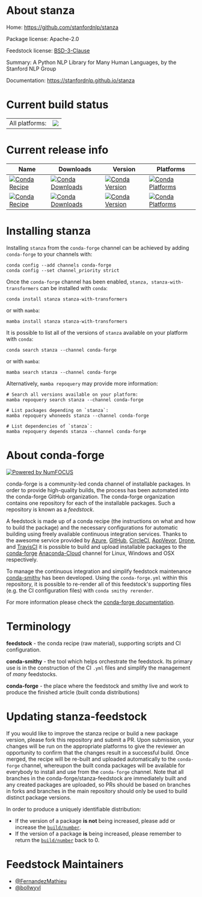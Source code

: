 About stanza
============

Home: https://github.com/stanfordnlp/stanza

Package license: Apache-2.0

Feedstock license: [BSD-3-Clause](https://github.com/conda-forge/stanza-feedstock/blob/main/LICENSE.txt)

Summary: A Python NLP Library for Many Human Languages, by the Stanford NLP Group

Documentation: https://stanfordnlp.github.io/stanza

Current build status
====================


<table><tr><td>All platforms:</td>
    <td>
      <a href="https://dev.azure.com/conda-forge/feedstock-builds/_build/latest?definitionId=11709&branchName=main">
        <img src="https://dev.azure.com/conda-forge/feedstock-builds/_apis/build/status/stanza-feedstock?branchName=main">
      </a>
    </td>
  </tr>
</table>

Current release info
====================

| Name | Downloads | Version | Platforms |
| --- | --- | --- | --- |
| [![Conda Recipe](https://img.shields.io/badge/recipe-stanza-green.svg)](https://anaconda.org/conda-forge/stanza) | [![Conda Downloads](https://img.shields.io/conda/dn/conda-forge/stanza.svg)](https://anaconda.org/conda-forge/stanza) | [![Conda Version](https://img.shields.io/conda/vn/conda-forge/stanza.svg)](https://anaconda.org/conda-forge/stanza) | [![Conda Platforms](https://img.shields.io/conda/pn/conda-forge/stanza.svg)](https://anaconda.org/conda-forge/stanza) |
| [![Conda Recipe](https://img.shields.io/badge/recipe-stanza--with--transformers-green.svg)](https://anaconda.org/conda-forge/stanza-with-transformers) | [![Conda Downloads](https://img.shields.io/conda/dn/conda-forge/stanza-with-transformers.svg)](https://anaconda.org/conda-forge/stanza-with-transformers) | [![Conda Version](https://img.shields.io/conda/vn/conda-forge/stanza-with-transformers.svg)](https://anaconda.org/conda-forge/stanza-with-transformers) | [![Conda Platforms](https://img.shields.io/conda/pn/conda-forge/stanza-with-transformers.svg)](https://anaconda.org/conda-forge/stanza-with-transformers) |

Installing stanza
=================

Installing `stanza` from the `conda-forge` channel can be achieved by adding `conda-forge` to your channels with:

```
conda config --add channels conda-forge
conda config --set channel_priority strict
```

Once the `conda-forge` channel has been enabled, `stanza, stanza-with-transformers` can be installed with `conda`:

```
conda install stanza stanza-with-transformers
```

or with `mamba`:

```
mamba install stanza stanza-with-transformers
```

It is possible to list all of the versions of `stanza` available on your platform with `conda`:

```
conda search stanza --channel conda-forge
```

or with `mamba`:

```
mamba search stanza --channel conda-forge
```

Alternatively, `mamba repoquery` may provide more information:

```
# Search all versions available on your platform:
mamba repoquery search stanza --channel conda-forge

# List packages depending on `stanza`:
mamba repoquery whoneeds stanza --channel conda-forge

# List dependencies of `stanza`:
mamba repoquery depends stanza --channel conda-forge
```


About conda-forge
=================

[![Powered by
NumFOCUS](https://img.shields.io/badge/powered%20by-NumFOCUS-orange.svg?style=flat&colorA=E1523D&colorB=007D8A)](https://numfocus.org)

conda-forge is a community-led conda channel of installable packages.
In order to provide high-quality builds, the process has been automated into the
conda-forge GitHub organization. The conda-forge organization contains one repository
for each of the installable packages. Such a repository is known as a *feedstock*.

A feedstock is made up of a conda recipe (the instructions on what and how to build
the package) and the necessary configurations for automatic building using freely
available continuous integration services. Thanks to the awesome service provided by
[Azure](https://azure.microsoft.com/en-us/services/devops/), [GitHub](https://github.com/),
[CircleCI](https://circleci.com/), [AppVeyor](https://www.appveyor.com/),
[Drone](https://cloud.drone.io/welcome), and [TravisCI](https://travis-ci.com/)
it is possible to build and upload installable packages to the
[conda-forge](https://anaconda.org/conda-forge) [Anaconda-Cloud](https://anaconda.org/)
channel for Linux, Windows and OSX respectively.

To manage the continuous integration and simplify feedstock maintenance
[conda-smithy](https://github.com/conda-forge/conda-smithy) has been developed.
Using the ``conda-forge.yml`` within this repository, it is possible to re-render all of
this feedstock's supporting files (e.g. the CI configuration files) with ``conda smithy rerender``.

For more information please check the [conda-forge documentation](https://conda-forge.org/docs/).

Terminology
===========

**feedstock** - the conda recipe (raw material), supporting scripts and CI configuration.

**conda-smithy** - the tool which helps orchestrate the feedstock.
                   Its primary use is in the construction of the CI ``.yml`` files
                   and simplify the management of *many* feedstocks.

**conda-forge** - the place where the feedstock and smithy live and work to
                  produce the finished article (built conda distributions)


Updating stanza-feedstock
=========================

If you would like to improve the stanza recipe or build a new
package version, please fork this repository and submit a PR. Upon submission,
your changes will be run on the appropriate platforms to give the reviewer an
opportunity to confirm that the changes result in a successful build. Once
merged, the recipe will be re-built and uploaded automatically to the
`conda-forge` channel, whereupon the built conda packages will be available for
everybody to install and use from the `conda-forge` channel.
Note that all branches in the conda-forge/stanza-feedstock are
immediately built and any created packages are uploaded, so PRs should be based
on branches in forks and branches in the main repository should only be used to
build distinct package versions.

In order to produce a uniquely identifiable distribution:
 * If the version of a package **is not** being increased, please add or increase
   the [``build/number``](https://docs.conda.io/projects/conda-build/en/latest/resources/define-metadata.html#build-number-and-string).
 * If the version of a package **is** being increased, please remember to return
   the [``build/number``](https://docs.conda.io/projects/conda-build/en/latest/resources/define-metadata.html#build-number-and-string)
   back to 0.

Feedstock Maintainers
=====================

* [@FernandezMathieu](https://github.com/FernandezMathieu/)
* [@bollwyvl](https://github.com/bollwyvl/)


